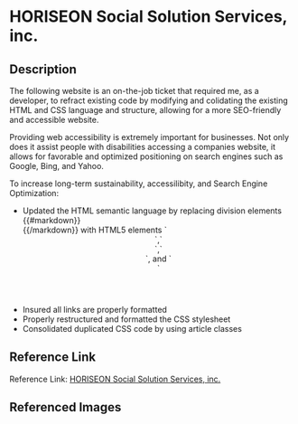 # HORISEON Social Solution Services, inc.
<h2>Description</h2>
<p>
    The following website is an on-the-job ticket that required me, as a developer, to refract existing code by modifying and colidating the existing HTML and CSS language and structure, allowing for a more SEO-friendly and accessible website.
</p>
<p>
    Providing web accessibility is extremely important for businesses. Not only does it assist people with disabilities accessing a companies website, it allows for favorable and optimized positioning on search engines such as Google, Bing, and Yahoo.
<p>
    To increase long-term sustainability, accessilibity, and Search Engine Optimization:
</p>
<ul>
    <li>
        Updated the HTML semantic language by replacing division elements {{#markdown}}<div>{{/markdown}} with HTML5 elements `<header>`,`<section>`,`<article>`, and `<footer>`
    </li>
    <li>
        Insured all links are properly formatted
    </li>
    <li>
        Properly restructured and formatted the CSS stylesheet
    </li>
    <li>
        Consolidated duplicated CSS code by using article classes
    </li>
</ul>
<h2>Reference Link</h2>
<p>Reference Link: <a href="https://joshacross.github.io/urban-octo-telegram/">HORISEON Social Solution Services, inc.</a>

<h2>Referenced Images</h2>

